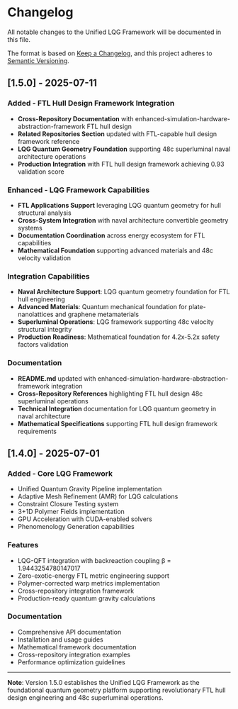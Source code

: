 # Changelog

All notable changes to the Unified LQG Framework will be documented in this file.

The format is based on [Keep a Changelog](https://keepachangelog.com/en/1.0.0/),
and this project adheres to [Semantic Versioning](https://semver.org/spec/v2.0.0.html).

## [1.5.0] - 2025-07-11

### Added - FTL Hull Design Framework Integration
- **Cross-Repository Documentation** with enhanced-simulation-hardware-abstraction-framework FTL hull design
- **Related Repositories Section** updated with FTL-capable hull design framework reference
- **LQG Quantum Geometry Foundation** supporting 48c superluminal naval architecture operations
- **Production Integration** with FTL hull design framework achieving 0.93 validation score

### Enhanced - LQG Framework Capabilities
- **FTL Applications Support** leveraging LQG quantum geometry for hull structural analysis
- **Cross-System Integration** with naval architecture convertible geometry systems
- **Documentation Coordination** across energy ecosystem for FTL capabilities
- **Mathematical Foundation** supporting advanced materials and 48c velocity validation

### Integration Capabilities
- **Naval Architecture Support**: LQG quantum geometry foundation for FTL hull engineering
- **Advanced Materials**: Quantum mechanical foundation for plate-nanolattices and graphene metamaterials
- **Superluminal Operations**: LQG framework supporting 48c velocity structural integrity
- **Production Readiness**: Mathematical foundation for 4.2x-5.2x safety factors validation

### Documentation
- **README.md** updated with enhanced-simulation-hardware-abstraction-framework integration
- **Cross-Repository References** highlighting FTL hull design 48c superluminal operations
- **Technical Integration** documentation for LQG quantum geometry in naval architecture
- **Mathematical Specifications** supporting FTL hull design framework requirements

## [1.4.0] - 2025-07-01

### Added - Core LQG Framework
- Unified Quantum Gravity Pipeline implementation
- Adaptive Mesh Refinement (AMR) for LQG calculations
- Constraint Closure Testing system
- 3+1D Polymer Fields implementation
- GPU Acceleration with CUDA-enabled solvers
- Phenomenology Generation capabilities

### Features
- LQG-QFT integration with backreaction coupling β = 1.9443254780147017
- Zero-exotic-energy FTL metric engineering support
- Polymer-corrected warp metrics implementation
- Cross-repository integration framework
- Production-ready quantum gravity calculations

### Documentation
- Comprehensive API documentation
- Installation and usage guides
- Mathematical framework documentation
- Cross-repository integration examples
- Performance optimization guidelines

---

**Note**: Version 1.5.0 establishes the Unified LQG Framework as the foundational quantum geometry platform supporting revolutionary FTL hull design engineering and 48c superluminal operations.

